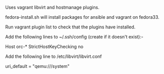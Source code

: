 Uses vagrant libvirt and hostmanage plugins.

fedora-install.sh will install packages for ansible and vagrant on fedora33.

Run vagrant plugin list to check that the plugins have installed.

Add the following lines to ~/.ssh/config (create if it doesn't exist):-

Host orc-*
  StrictHostKeyChecking no

Add the following line to /etc/libvirt/libvirt.conf

uri_default = "qemu:///system"



